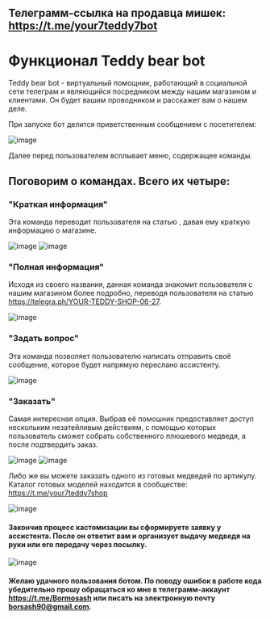 ## Телеграмм-ссылка на продавца мишек: https://t.me/your7teddy7bot

# Функционал Teddy bear bot

Teddy bear bot - виртуальный помощник, работающий в социальной сети телеграм и являющийся посредником между нашим магазином и клиентами. Он будет вашим проводником и расскажет вам о нашем деле. 

При запуске бот делится приветственным сообщением с посетителем:

![image](https://github.com/Belkovinov/Teddy_bear_bot/assets/105446141/ba5e9ee9-1268-4f3b-a467-1d8e4e2479e1)

Далее перед пользователем всплывает меню, содержащее команды. 

## Поговорим о командах. Всего их четыре:

### "Краткая информация"

Эта команда переводит пользователя на статью , давая ему краткую информацию о магазине.

![image](https://github.com/Belkovinov/Teddy_bear_bot/assets/105446141/6d5da653-e56f-4244-9af5-35e828f2da56)
![image](https://github.com/Belkovinov/Teddy_bear_bot/assets/105446141/430595b4-0823-4c4c-8acf-97903fd4d02c)

### "Полная информация"

Исходя из своего названия, данная команда знакомит пользователя с нашим магазином более подробно, переводя пользователя на статью https://telegra.ph/YOUR-TEDDY-SHOP-06-27.

![image](https://github.com/Belkovinov/Teddy_bear_bot/assets/105446141/1bff2570-0786-423d-b27b-5ea9219c78c4)


### "Задать вопрос"

Эта команда позволяет пользователю написать отправить своё сообщение, которое будет напрямую переслано ассистенту.

![image](https://github.com/Belkovinov/Teddy_bear_bot/assets/105446141/97ad5aac-a17e-4c31-a7b0-5d600dd83f9b)


### "Заказать"

Самая интересная опция. Выбрав её помошник предоставляет доступ нескольким незатейливым действиям, с помощью которых пользователь сможет собрать собственного плюшевого медведя, а после подтвердить заказ.

![image](https://github.com/Belkovinov/Teddy_bear_bot/assets/105446141/7d1b78d6-8bca-4fa2-ba80-d77aa547b89a)
![image](https://github.com/Belkovinov/Teddy_bear_bot/assets/105446141/500ba48b-5c61-4a1a-b402-f56fde83c255)

Либо же вы можете заказать одного из готовых медведей по артикулу. Каталог готовых моделей находится в сообществе: https://t.me/your7teddy7shop

![image](https://github.com/Belkovinov/Teddy_bear_bot/assets/105446141/98cae356-9668-453c-ad99-dc901d8fa26d)

#### Закончив процесс кастомизации вы сформируете заявку у ассистента. После он ответит вам и организует выдачу медведя на руки или его передачу через посылку.

![image](https://github.com/Belkovinov/Teddy_bear_bot/assets/105446141/499f4a3a-1490-41b4-acd1-afe2cc0be4b0)

#### Желаю удачного пользования ботом. По поводу ошибок в работе кода убедительно прошу обращаться ко мне в телеграмм-аккаунт https://t.me/Bormosash или писать на электронную почту borsash90@gmail.com.
